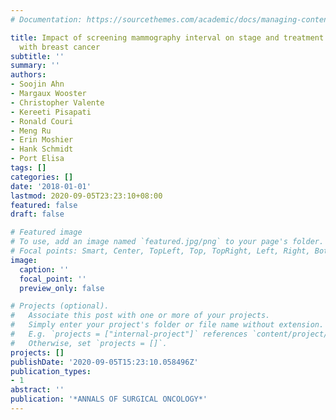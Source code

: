 ```yaml
---
# Documentation: https://sourcethemes.com/academic/docs/managing-content/

title: Impact of screening mammography interval on stage and treatment in women diagnosed
  with breast cancer
subtitle: ''
summary: ''
authors:
- Soojin Ahn
- Margaux Wooster
- Christopher Valente
- Kereeti Pisapati
- Ronald Couri
- Meng Ru
- Erin Moshier
- Hank Schmidt
- Port Elisa
tags: []
categories: []
date: '2018-01-01'
lastmod: 2020-09-05T23:23:10+08:00
featured: false
draft: false

# Featured image
# To use, add an image named `featured.jpg/png` to your page's folder.
# Focal points: Smart, Center, TopLeft, Top, TopRight, Left, Right, BottomLeft, Bottom, BottomRight.
image:
  caption: ''
  focal_point: ''
  preview_only: false

# Projects (optional).
#   Associate this post with one or more of your projects.
#   Simply enter your project's folder or file name without extension.
#   E.g. `projects = ["internal-project"]` references `content/project/deep-learning/index.md`.
#   Otherwise, set `projects = []`.
projects: []
publishDate: '2020-09-05T15:23:10.058496Z'
publication_types:
- 1
abstract: ''
publication: '*ANNALS OF SURGICAL ONCOLOGY*'
---
```


